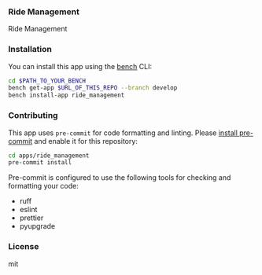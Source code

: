 ### Ride Management

Ride Management

### Installation

You can install this app using the [bench](https://github.com/frappe/bench) CLI:

```bash
cd $PATH_TO_YOUR_BENCH
bench get-app $URL_OF_THIS_REPO --branch develop
bench install-app ride_management
```

### Contributing

This app uses `pre-commit` for code formatting and linting. Please [install pre-commit](https://pre-commit.com/#installation) and enable it for this repository:

```bash
cd apps/ride_management
pre-commit install
```

Pre-commit is configured to use the following tools for checking and formatting your code:

- ruff
- eslint
- prettier
- pyupgrade

### License

mit
